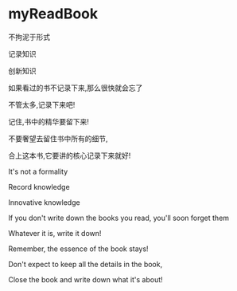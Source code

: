 # myReadBook
不拘泥于形式

记录知识

创新知识

如果看过的书不记录下来,那么很快就会忘了

不管太多,记录下来吧!

记住,书中的精华要留下来!

不要奢望去留住书中所有的细节,

合上这本书,它要讲的核心记录下来就好!


It's not a formality

Record knowledge

Innovative knowledge

If you don't write down the books you read, you'll soon forget them

Whatever it is, write it down!

Remember, the essence of the book stays!

Don't expect to keep all the details in the book,

Close the book and write down what it's about!
